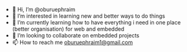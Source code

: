- 👋 Hi, I’m @oburuephraim
- 👀 I’m interested in learning new and better ways to do things
- 🌱 I’m currently learning how to have everything i need in one place (better organisation) for web and embedded
- 💞️ I’m looking to collaborate on embedded projects
- 📫 How to reach me oburuephraim1@gmail.com 

<!---
oburuephraim/oburuephraim is a ✨ special ✨ repository because its `README.md` (this file) appears on your GitHub profile.
You can click the Preview link to take a look at your changes.
--->

